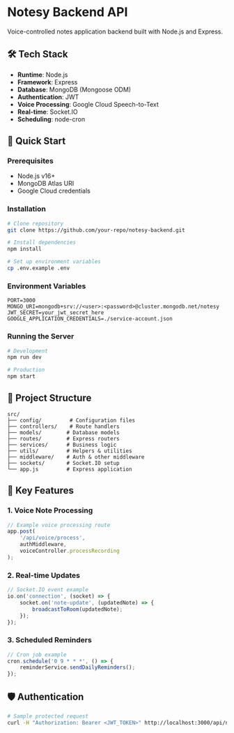 # Notesy Backend API

Voice-controlled notes application backend built with Node.js and Express.

## 🛠 Tech Stack

-   **Runtime**: Node.js
-   **Framework**: Express
-   **Database**: MongoDB (Mongoose ODM)
-   **Authentication**: JWT
-   **Voice Processing**: Google Cloud Speech-to-Text
-   **Real-time**: Socket.IO
-   **Scheduling**: node-cron

## 🚀 Quick Start

### Prerequisites

-   Node.js v16+
-   MongoDB Atlas URI
-   Google Cloud credentials

### Installation

```bash
# Clone repository
git clone https://github.com/your-repo/notesy-backend.git

# Install dependencies
npm install

# Set up environment variables
cp .env.example .env
```

### Environment Variables

```env
PORT=3000
MONGO_URI=mongodb+srv://<user>:<password>@cluster.mongodb.net/notesy
JWT_SECRET=your_jwt_secret_here
GOOGLE_APPLICATION_CREDENTIALS=./service-account.json
```

### Running the Server

```bash
# Development
npm run dev

# Production
npm start
```

## 📂 Project Structure

```
src/
├── config/         # Configuration files
├── controllers/    # Route handlers
├── models/        # Database models
├── routes/        # Express routers
├── services/      # Business logic
├── utils/         # Helpers & utilities
├── middleware/    # Auth & other middleware
├── sockets/       # Socket.IO setup
└── app.js         # Express application
```

## 🔧 Key Features

### 1. Voice Note Processing

```javascript
// Example voice processing route
app.post(
    '/api/voice/process',
    authMiddleware,
    voiceController.processRecording
);
```

### 2. Real-time Updates

```javascript
// Socket.IO event example
io.on('connection', (socket) => {
    socket.on('note-update', (updatedNote) => {
        broadcastToRoom(updatedNote);
    });
});
```

### 3. Scheduled Reminders

```javascript
// Cron job example
cron.schedule('0 9 * * *', () => {
    reminderService.sendDailyReminders();
});
```

## 🛡️ Authentication

```bash
# Sample protected request
curl -H "Authorization: Bearer <JWT_TOKEN>" http://localhost:3000/api/notes
```

